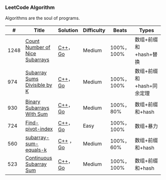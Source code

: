 ### LeetCode Algorithm

Algorithms are the soul of programs.

| #    | Title                                                        | Solution                                                     | Difficulty | Beats      | Types                     |
| ---- | ------------------------------------------------------------ | ------------------------------------------------------------ | ---------- | ---------- | ------------------------- |
| 1248 | [Count Number of Nice Subarrays](https://leetcode-cn.com/problems/count-number-of-nice-subarrays/) | [C++]()，[Go]()                                              | Medium     | 100%，100% | 数组+前缀和+hash+替换     |
| 974  | [Subarray Sums Divisible by K](https://leetcode-cn.com/problems/subarray-sums-divisible-by-k/) | [C++]()，[Go]()                                              | Medium     | 100%，100% | 数组+前缀和+hash+同余定理 |
| 930  | [Binary Subarrays With Sum](https://leetcode-cn.com/problems/binary-subarrays-with-sum/) | [C++](https://github.com/rongweihe/LeetCode/blob/master/algorithms/cpp/930-Binary-Subarrays-With-Sum.md)，[Go](https://github.com/rongweihe/LeetCode/blob/master/algorithms/golang/930-Binary-Subarrays-With-Sum.md) | Medium     | 100%，80%  | 数组+前缀和+hash          |
| 724  | [Find-pivot-index](https://leetcode-cn.com/problems/find-pivot-index/) | [C++](https://github.com/rongweihe/LeetCode/blob/master/algorithms/cpp/724-find-pivot-index.md)，[Go](https://github.com/rongweihe/LeetCode/blob/master/algorithms/golang/724-find-pivot-index.md) | Easy       | 100%，100% | 数组+暴力                 |
| 560  | [subarray-sum-equals-k](https://leetcode-cn.com/problems/subarray-sum-equals-k/) | [C++](https://github.com/rongweihe/LeetCode/blob/master/algorithms/cpp/560-subarray-sum-equals-k.md) ，[Go](https://github.com/rongweihe/LeetCode/blob/master/algorithms/golang/560-subarray-sum-equals-k.md) | Medium     | 100%，60%  | 数组+前缀和+hash          |
| 523  | [Continuous Subarray Sum](https://leetcode-cn.com/problems/continuous-subarray-sum/) | [C++](https://github.com/rongweihe/LeetCode/blob/master/algorithms/cpp/523-Continuous-Subarray-Sum.md)，[Go](https://github.com/rongweihe/LeetCode/blob/master/algorithms/golang/523-continuous-subarry-sum.md) | Medium     | 100%，100% | 数组+前缀和+hash          |

